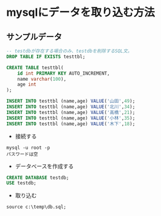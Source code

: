 #  mysqlにデータを取り込む方法

## サンプルデータ

```sql
-- testdbが存在する場合のみ、testdbを削除するSQL文。
DROP TABLE IF EXISTS testtbl;

CREATE TABLE testtbl(
    id int PRIMARY KEY AUTO_INCREMENT,
    name varchar(100),
    age int
);

INSERT INTO testtbl (name,age) VALUE('山田',49);
INSERT INTO testtbl (name,age) VALUE('北川',34);
INSERT INTO testtbl (name,age) VALUE('高橋',21);
INSERT INTO testtbl (name,age) VALUE('小林',35);
INSERT INTO testtbl (name,age) VALUE('木下',18);
```

- 接続する

```
mysql -u root -p
パスワードは空
```

- データベースを作成する

```sql
CREATE DATABASE testdb;
USE testdb;
```

- 取り込む

```
source c:\temp\db.sql;
```